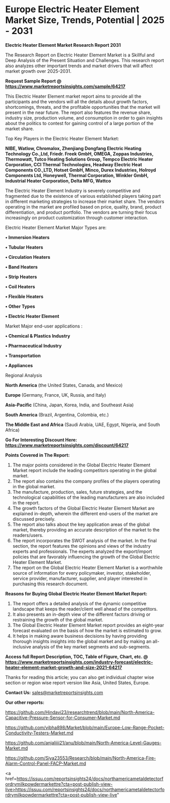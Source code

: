 # Europe Electric Heater Element Market Size, Trends, Potential | 2025 - 2031

<strong>Electric Heater Element Market Research Report 2031</strong>

The Research Report on Electric Heater Element Market is a Skillful and Deep Analysis of the Present Situation and Challenges. This research report also analyzes other important trends and market drivers that will affect market growth over 2025-2031.

<strong>Request Sample Report @ <a href=https://www.marketreportsinsights.com/sample/64217>https://www.marketreportsinsights.com/sample/64217</a></strong>

This Electric Heater Element market report aims to provide all the participants and the vendors will all the details about growth factors, shortcomings, threats, and the profitable opportunities that the market will present in the near future. The report also features the revenue share, industry size, production volume, and consumption in order to gain insights about the politics to contest for gaining control of a large portion of the market share.

Top Key Players in the Electric Heater Element Market:

<strong>NIBE, Watlow, Chromalox, Zhenjiang Dongfang Electric Heating Technology Co.,Ltd, Friedr. Freek GmbH, OMEGA, Zoppas Industries, Thermowatt, Tutco Heating Solutions Group, Tempco Electric Heater Corporation, CCI Thermal Technologies, Headway Electric Heat Components CO.,LTD, Hotset GmbH, Minco, Durex Industries, Holroyd Components Ltd, Honeywell, Thermal Corporation, Winkler GmbH, Industrial Heater Corporation, Delta MFG, Wattco</strong>

The Electric Heater Element Industry is severely competitive and fragmented due to the existence of various established players taking part in different marketing strategies to increase their market share. The vendors operating in the market are profiled based on price, quality, brand, product differentiation, and product portfolio. The vendors are turning their focus increasingly on product customization through customer interaction.

Electric Heater Element Market Major Types are:

<strong>• Immersion Heaters

• Tubular Heaters

• Circulation Heaters

• Band Heaters

• Strip Heaters

• Coil Heaters

• Flexible Heaters

• Other Types

• Electric Heater Element</strong>

Market Major end-user applications :

<strong>• Chemical & Plastics Industry

• Pharmaceutical Industry

• Transportation

• Appliances</strong>

Regional Analysis

</u><strong><b>North America</b></strong> (the United States, Canada, and Mexico)

<strong><b>Europe </b></strong>(Germany, France, UK, Russia, and Italy)

<strong><b>Asia-Pacific</b></strong> (China, Japan, Korea, India, and Southeast Asia)

<strong><b>South America</b></strong> (Brazil, Argentina, Colombia, etc.)

<strong><b>The Middle East and Africa</b></strong> (Saudi Arabia, UAE, Egypt, Nigeria, and South Africa)

<strong>Go For Interesting Discount Here: <a href=https://www.marketreportsinsights.com/discount/64217>https://www.marketreportsinsights.com/discount/64217</a></strong>

<strong>Points Covered in The Report:</strong>
<ol>
  <li>The major points considered in the Global Electric Heater Element Market report include the leading competitors operating in the global market.</li>
  <li>The report also contains the company profiles of the players operating in the global market.</li>
  <li>The manufacture, production, sales, future strategies, and the technological capabilities of the leading manufacturers are also included in the report.</li>
  <li>The growth factors of the Global Electric Heater Element Market are explained in-depth, wherein the different end-users of the market are discussed precisely.</li>
  <li>The report also talks about the key application areas of the global market, thereby providing an accurate description of the market to the readers/users.</li>
  <li>The report incorporates the SWOT analysis of the market. In the final section, the report features the opinions and views of the industry experts and professionals. The experts analyzed the export/import policies that are favorably influencing the growth of the Global Electric Heater Element Market.</li>
  <li>The report on the Global Electric Heater Element Market is a worthwhile source of information for every policymaker, investor, stakeholder, service provider, manufacturer, supplier, and player interested in purchasing this research document.</li>
</ol>
<strong>Reasons for Buying Global Electric Heater Element Market Report:</strong>

<ol>
  <li>The report offers a detailed analysis of the dynamic competitive landscape that keeps the reader/client well ahead of the competitors.</li>
  <li>It also presents an in-depth view of the different factors driving or restraining the growth of the global market.</li>
  <li>The Global Electric Heater Element Market report provides an eight-year forecast evaluated on the basis of how the market is estimated to grow.</li>
  <li>It helps in making aware business decisions by having providing thorough insights insights into the global market and by making an all-inclusive analysis of the key market segments and sub-segments.</li>
</ol>
<strong>Access full Report Description, TOC, Table of Figure, Chart, etc. @ <a href=https://www.marketreportsinsights.com/industry-forecast/electric-heater-element-market-growth-and-size-2021-64217>https://www.marketreportsinsights.com/industry-forecast/electric-heater-element-market-growth-and-size-2021-64217</a></strong>


Thanks for reading this article; you can also get individual chapter wise section or region wise report version like Asia, United States, Europe.

<strong>Contact Us:</strong>
sales@marketreportsinsights.com

<strong>Our other reports:</strong>

<a href=https://github.com/Hindavi23/researchtrend/blob/main/North-America-Capacitive-Pressure-Sensor-for-Consumer-Market.md>https://github.com/Hindavi23/researchtrend/blob/main/North-America-Capacitive-Pressure-Sensor-for-Consumer-Market.md</a>

<a href=https://github.com/vibha898/Market/blob/main/Europe-Low-Range-Pocket-Conductivity-Testers-Market.md>https://github.com/vibha898/Market/blob/main/Europe-Low-Range-Pocket-Conductivity-Testers-Market.md</a>

<a href=https://github.com/anjaliiii21/anu/blob/main/North-America-Level-Gauges-Market.md>https://github.com/anjaliiii21/anu/blob/main/North-America-Level-Gauges-Market.md</a>

<a href=https://github.com/Siya23553/Research/blob/main/North-America-Fire-Alarm-Control-Panel-FACP-Market.md>https://github.com/Siya23553/Research/blob/main/North-America-Fire-Alarm-Control-Panel-FACP-Market.md</a>

<a href=https://issuu.com/reportsinsights24/docs/northamericametaldetectorfordrymilkpowdermarkettre?cta=post-publish-view-live>https://issuu.com/reportsinsights24/docs/northamericametaldetectorfordrymilkpowdermarkettre?cta=post-publish-view-live</a>"
